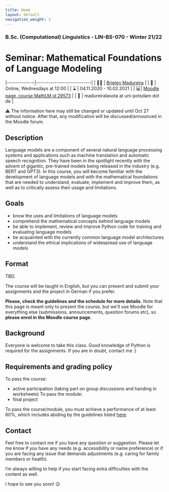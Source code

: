 ```yaml
---
title: Home
layout: default
navigation_weight: 1
---
```


### B.Sc. (Computational) Linguistics - LIN-BS-070 - Winter 21/22
# Seminar: Mathematical Foundations of Language Modeling

|-------------:|---------------------------|
| :woman_teacher:   | [Brielen Madureira](<https://www.ling.uni-potsdam.de/~madureiralasota/>)   |
| :date: | Online, Wednesdays at 12:00 |
| :hourglass: | 04.11.2020 - 10.02.2021 |
| :computer:| [Moodle page, course MathLM id 29573](<https://moodle2.uni-potsdam.de/course/view.php?id=29573>) |
| :e-mail:  |  madureiralasota at uni-potsdam dot de |

:warning: The information here may still be changed or updated until Oct 27
without notice. After that, any modification will be discussed/announced
in the Moodle forum.

## Description
Language models are a component of several natural language processing systems
and applications such as machine translation and automatic speech recognition.
They have been in the spotlight recently with the advent of gigantic,
pre-trained models being released in the industry (e.g. BERT and GPT3).
In this course, you will become familiar with the development of language models
and with the mathematical foundations that are needed to understand, evaluate,
implement and improve them, as well as to critically assess their usage and
limitations.

## Goals
- know the uses and limitations of language models
- comprehend the mathematical concepts behind language models
- be able to implement, review and improve Python code for training and evaluating language models
- be acquainted with the currently common language model architectures
- understand the ethical implications of widespread use of language models

## Format

TBD.

The course will be taught in English, but you can present and submit your
assignments and the project in German if you prefer.

**Please, check the guidelines and the schedule for more details.**
Note that this page is meant only to present the course, but we'll use Moodle
for everything else (submissions, announcements, question forums etc),
so **please enrol in the Moodle course page**.

## Background
Everyone is welcome to take this class. Good knowledge of Python is required
for the assignments. If you are in doubt, contact me :)

## Requirements and grading policy
To pass the course:
- active participation (taking part on group discussions and handing in worksheets)
To pass the module:
- final project

To pass the course/module, you must achieve a performance of at least 60%,
which includes abiding by the guidelines
listed [here](https://briemadu.github.io/mathLM/guidelines).

## Contact
Feel free to contact me if you have any question or suggestion.
Please let me know if you have any needs
(e.g. accessibility or name preference) or if you are facing any issue that
demands adjustments (e.g. caring for family members or health).

I’m always willing to help if you start facing extra difficulties
with the content as well.  

I hope to see you soon! :wink:

